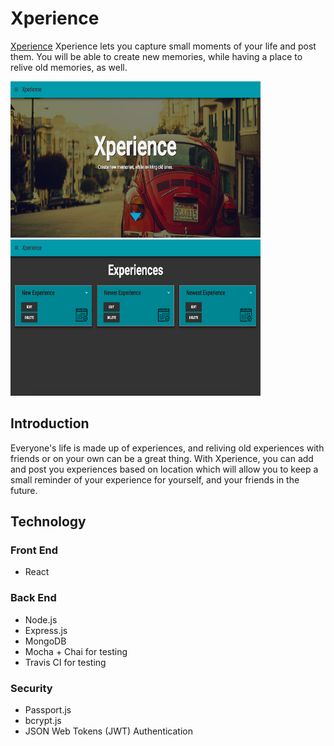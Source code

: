 <h1>Xperience</h1>

<a href="https://xperience-app.netlify.com/">Xperience</a> Xperience lets you capture small moments of your life and post them. You will be able to create new memories, while having a place to relive old memories, as well.

<img src="/src/images/home-page.png" width="400" height="250">
<img src="/src/images/experience-page.png" width="400" height="250">


<h2>Introduction</h2>

Everyone's life is made up of experiences, and reliving old experiences with friends or on your own can be a great thing. With Xperience, you can add and post you experiences based on location which will allow you to keep a small reminder of your experience for yourself, and your friends in the future.

<h2>Technology</h2>

<h3>Front End</h3>

- React

<h3>Back End</h3>

- Node.js
- Express.js
- MongoDB
- Mocha + Chai for testing
- Travis CI for testing

<h3>Security</h3>

- Passport.js
- bcrypt.js
- JSON Web Tokens (JWT) Authentication
